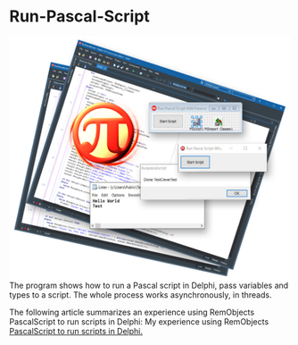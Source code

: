 # Run-Pascal-Script

<img align="left" src="Images\PascalScript.jpg"/>

The program shows how to run a Pascal script in Delphi, pass variables and types to a script. The whole process works asynchronously, in threads.

The following article summarizes an experience using RemObjects PascalScript to run scripts in Delphi: My experience using RemObjects [PascalScript to run scripts in Delphi.](https://www.clevercomponents.com/articles/article052/)